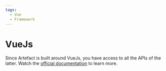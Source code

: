 ```yaml
---
tags:
  - Vue
  - Framework
---
```


# VueJs
Since Artefact is built around VueJs, you have access to all the APIs of the latter.
Watch the [official documentation](https://vuejs.org/v2/api/) to learn more.